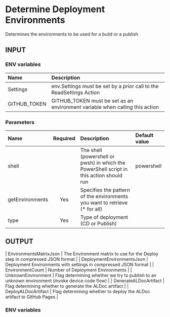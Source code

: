 # Determine Deployment Environments
Determines the environments to be used for a build or a publish

## INPUT

### ENV variables
| Name | Description |
| :-- | :-- |
| Settings | env.Settings must be set by a prior call to the ReadSettings Action |
| GITHUB_TOKEN | GITHUB_TOKEN must be set as an environment variable when calling this action |

### Parameters
| Name | Required | Description | Default value |
| :-- | :-: | :-- | :-- |
| shell | | The shell (powershell or pwsh) in which the PowerShell script in this action should run | powershell |
| getEnvironments | Yes | Specifies the pattern of the environments you want to retrieve (* for all) | |
| type | Yes | Type of deployment (CD or Publish) | |

## OUTPUT
| EnvironmentsMatrixJson | The Environment matrix to use for the Deploy step in compressed JSON format |
| DeploymentEnvironmentsJson | Deployment Environments with settings in compressed JSON format |
| EnvironmentCount | Number of Deployment Environments |
| UnknownEnvironment | Flag determining whether we try to publish to an unknown environment (invoke device code flow) |
| GenerateALDocArtifact | Flag determining whether to generate the ALDoc artifact |
| DeployALDocArtifact | Flag determining whether to deploy the ALDoc artifact to GitHub Pages |

### ENV variables

